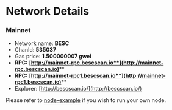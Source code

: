# Network Details

### Mainnet

* Network name: **BESC**
* ChanId: **535037**
* Gas price: **1.500000007 gwei**
* **RPC:** [**http://mainnet-rpc.bescscan.io**](http://mainnet-rpc.bescscan.io)****
* **RPC:** [**http://mainnet-rpc1.bescscan.io**](http://mainnet-rpc1.bescscan.io)****
* Explorer: [http://bescscan.io/](http://bescscan.io/)​

Please refer to [node-example](https://github.com/briannichols0702/BESCCoinNetwork/tree/master/node-example) if you wish to run your own node.
